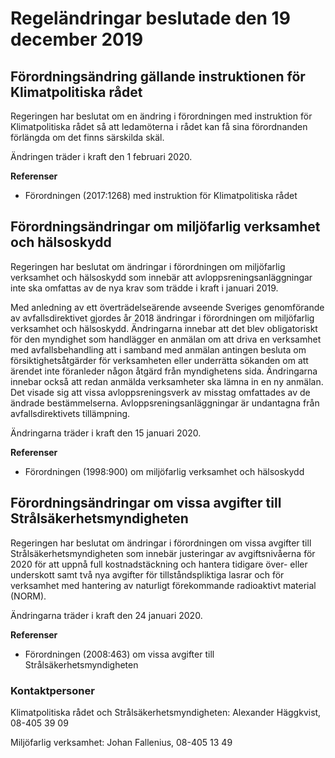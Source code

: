# Regeländringar beslutade den 19 december 2019

## Förordningsändring gällande instruktionen för Klimatpolitiska rådet

Regeringen har beslutat om en ändring i förordningen med instruktion för Klimatpolitiska rådet så att ledamöterna i rådet kan få sina förordnanden förlängda om det finns särskilda skäl.

Ändringen träder i kraft den 1 februari 2020.

**Referenser**

* Förordningen (2017:1268) med instruktion för Klimatpolitiska rådet

## Förordningsändringar om miljöfarlig verksamhet och hälsoskydd

Regeringen har beslutat om ändringar i förordningen om miljöfarlig verksamhet och hälsoskydd som innebär att avloppsreningsanläggningar inte ska omfattas av de nya krav som trädde i kraft i januari 2019.

Med anledning av ett överträdelseärende avseende Sveriges genomförande av avfallsdirektivet gjordes år 2018 ändringar i förordningen om miljöfarlig verksamhet och hälsoskydd. Ändringarna innebar att det blev obligatoriskt för den myndighet som handlägger en anmälan om att driva en verksamhet med avfallsbehandling att i samband med anmälan antingen besluta om försiktighetsåtgärder för verksamheten eller underrätta sökanden om att ärendet inte föranleder någon åtgärd från myndighetens sida. Ändringarna innebar också att redan anmälda verksamheter ska lämna in en ny anmälan. Det visade sig att vissa avloppsreningsverk av misstag omfattades av de ändrade bestämmelserna. Avloppsreningsanläggningar är undantagna från avfallsdirektivets tillämpning.

Ändringarna träder i kraft den 15 januari 2020.

**Referenser**

* Förordningen (1998:900) om miljöfarlig verksamhet och hälsoskydd

## Förordningsändringar om vissa avgifter till Strålsäkerhetsmyndigheten

Regeringen har beslutat om ändringar i förordningen om vissa avgifter till Strålsäkerhetsmyndigheten som innebär justeringar av avgiftsnivåerna för 2020 för att uppnå full kostnadstäckning och hantera tidigare över- eller underskott samt två nya avgifter för tillståndspliktiga lasrar och för verksamhet med hantering av naturligt förekommande radioaktivt material (NORM).

Ändringarna träder i kraft den 24 januari 2020.

**Referenser**

* Förordningen (2008:463) om vissa avgifter till Strålsäkerhetsmyndigheten

### Kontaktpersoner

Klimatpolitiska rådet och Strålsäkerhetsmyndigheten: Alexander Häggkvist, 08-405 39 09

Miljöfarlig verksamhet: Johan Fallenius, 08-405 13 49
